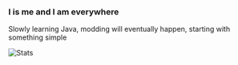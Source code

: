 ### I is me and I am everywhere
Slowly learning Java, modding will eventually happen, starting with something simple

![Stats](https://github-readme-stats.vercel.app/api?username=McSquizzleswag&show_icons=true&bg_color=DEG,b0130e,292A2F,394d6f,111114,394d6f,292A2F,b0130e&text_color=caa76f&border_color=4C4C4C&icon_color=ffffff&ring_color=caa76f&title_color=b3b3b3)
<!--
**McSquizzleswag/Mcsquizzleswag** is a ✨ _special_ ✨ repository because its `README.md` (this file) appears on your GitHub profile.

Here are some ideas to get you started:

- 🔭 I’m currently working on ...
- 🌱 I’m currently learning ...
- 👯 I’m looking to collaborate on ...
- 🤔 I’m looking for help with ...
- 💬 Ask me about ...
- 📫 How to reach me: ...
- 😄 Pronouns: ...
- ⚡ Fun fact: ...
-->
